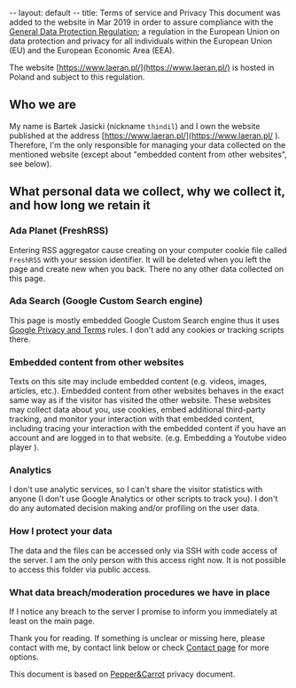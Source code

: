 -- layout: default
-- title: Terms of service and Privacy
This document was added to the website in Mar 2019 in order to assure compliance with the [General Data Protection Regulation](https://en.wikipedia.org/wiki/General_Data_Protection_Regulation); a regulation in the European Union on data protection and privacy for all individuals within the European Union (EU) and the European Economic Area (EEA).

The website [https://www.laeran.pl/](https://www.laeran.pl/) is hosted in Poland and subject to this regulation.

## Who we are

My name is Bartek Jasicki (nickname `thindil`) and I own the website published at the address [https://www.laeran.pl/](https://www.laeran.pl/
). Therefore, I'm the only responsible for managing your data collected on the mentioned website (except about "embedded content from other websites", see below).

## What personal data we collect, why we collect it, and how long we retain it

### Ada Planet (FreshRSS)

Entering RSS aggregator cause creating on your computer cookie file called `FreshRSS` with your session identifier. It will be deleted when you left the page and create new when you back. There no any other data collected on this page.

### Ada Search (Google Custom Search engine)

This page is mostly embedded Google Custom Search engine thus it uses [Google Privacy and Terms](https://policies.google.com/privacy) rules. I don't add any cookies or tracking scripts there.

### Embedded content from other websites

Texts on this site may include embedded content (e.g. videos, images, articles, etc.). Embedded content from other websites behaves in the exact same way as if the visitor has visited the other website. These websites may collect data about you, use cookies, embed additional third-party tracking, and monitor your interaction with that embedded content, including tracing your interaction with the embedded content if you have an account and are logged in to that website. (e.g. Embedding a Youtube video player ).

### Analytics

I don't use analytic services, so I can't share the visitor statistics with anyone (I don't use Google Analytics or other scripts to track you). I don't do any automated decision making and/or profiling on the user data.

### How I protect your data

The data and the files can be accessed only via SSH with code access of the server. I am the only person with this access right now. It is not possible to access this folder via public access.

### What data breach/moderation procedures we have in place

If I notice any breach to the server I promise to inform you immediately at least on the main page. 

Thank you for reading. If something is unclear or missing here, please contact with me, by contact link below or check [Contact page](contact.html) for more options.

This document is based on [Pepper&Carrot](https://www.peppercarrot.com/) privacy document.
